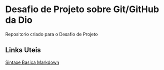 # Desafio de Projeto sobre Git/GitHub da Dio
Repositorio criado para o Desafio de Projeto

## Links Uteis
[Sintaxe Basica Markdown](https://www.markdownguide.org/basic-syntax/)
